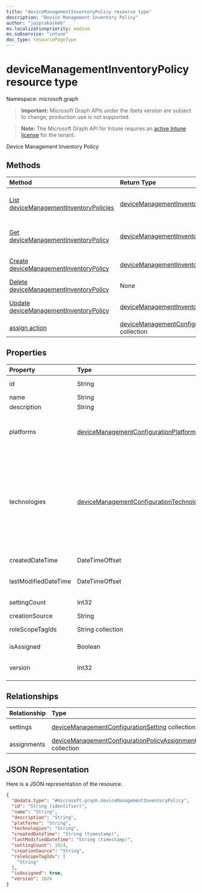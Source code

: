 ```yaml
---
title: "deviceManagementInventoryPolicy resource type"
description: "Device Management Inventory Policy"
author: "jaiprakashmb"
ms.localizationpriority: medium
ms.subservice: "intune"
doc_type: resourcePageType
---
```


# deviceManagementInventoryPolicy resource type

Namespace: microsoft.graph

> **Important:** Microsoft Graph APIs under the /beta version are subject to change; production use is not supported.

> **Note:** The Microsoft Graph API for Intune requires an [active Intune license](https://go.microsoft.com/fwlink/?linkid=839381) for the tenant.

Device Management Inventory Policy

## Methods
|Method|Return Type|Description|
|:---|:---|:---|
|[List deviceManagementInventoryPolicies](../api/intune-deviceconfigv2-devicemanagementinventorypolicy-list.md)|[deviceManagementInventoryPolicy](../resources/intune-deviceconfigv2-devicemanagementinventorypolicy.md) collection|List properties and relationships of the [deviceManagementInventoryPolicy](../resources/intune-deviceconfigv2-devicemanagementinventorypolicy.md) objects.|
|[Get deviceManagementInventoryPolicy](../api/intune-deviceconfigv2-devicemanagementinventorypolicy-get.md)|[deviceManagementInventoryPolicy](../resources/intune-deviceconfigv2-devicemanagementinventorypolicy.md)|Read properties and relationships of the [deviceManagementInventoryPolicy](../resources/intune-deviceconfigv2-devicemanagementinventorypolicy.md) object.|
|[Create deviceManagementInventoryPolicy](../api/intune-deviceconfigv2-devicemanagementinventorypolicy-create.md)|[deviceManagementInventoryPolicy](../resources/intune-deviceconfigv2-devicemanagementinventorypolicy.md)|Create a new [deviceManagementInventoryPolicy](../resources/intune-deviceconfigv2-devicemanagementinventorypolicy.md) object.|
|[Delete deviceManagementInventoryPolicy](../api/intune-deviceconfigv2-devicemanagementinventorypolicy-delete.md)|None|Deletes a [deviceManagementInventoryPolicy](../resources/intune-deviceconfigv2-devicemanagementinventorypolicy.md).|
|[Update deviceManagementInventoryPolicy](../api/intune-deviceconfigv2-devicemanagementinventorypolicy-update.md)|[deviceManagementInventoryPolicy](../resources/intune-deviceconfigv2-devicemanagementinventorypolicy.md)|Update the properties of a [deviceManagementInventoryPolicy](../resources/intune-deviceconfigv2-devicemanagementinventorypolicy.md) object.|
|[assign action](../api/intune-deviceconfigv2-devicemanagementinventorypolicy-assign.md)|[deviceManagementConfigurationPolicyAssignment](../resources/intune-deviceconfigv2-devicemanagementconfigurationpolicyassignment.md) collection||

## Properties
|Property|Type|Description|
|:---|:---|:---|
|id|String|Key of the policy document. Automatically generated.|
|name|String|Policy name|
|description|String|Policy description|
|platforms|[deviceManagementConfigurationPlatforms](../resources/intune-deviceconfigv2-devicemanagementconfigurationplatforms.md)|Platforms for this policy. Possible values are: `none`, `android`, `iOS`, `macOS`, `windows10X`, `windows10`, `linux`, `unknownFutureValue`.|
|technologies|[deviceManagementConfigurationTechnologies](../resources/intune-deviceconfigv2-devicemanagementconfigurationtechnologies.md)|Technologies for this policy. Possible values are: `none`, `mdm`, `windows10XManagement`, `configManager`, `appleRemoteManagement`, `microsoftSense`, `exchangeOnline`, `mobileApplicationManagement`, `linuxMdm`, `extensibility`, `enrollment`, `endpointPrivilegeManagement`, `unknownFutureValue`, `windowsOsRecovery`.|
|createdDateTime|DateTimeOffset|Policy creation date and time. This property is read-only.|
|lastModifiedDateTime|DateTimeOffset|Policy last modification date and time. This property is read-only.|
|settingCount|Int32|Number of settings. This property is read-only.|
|creationSource|String|Policy creation source|
|roleScopeTagIds|String collection|List of Scope Tags for this Entity instance.|
|isAssigned|Boolean|Policy assignment status. This property is read-only.|
|version|Int32|Version of the Policy. Valid values 0 to 1000. This property is read-only.|

## Relationships
|Relationship|Type|Description|
|:---|:---|:---|
|settings|[deviceManagementConfigurationSetting](../resources/intune-deviceconfigv2-devicemanagementconfigurationsetting.md) collection|Policy settings|
|assignments|[deviceManagementConfigurationPolicyAssignment](../resources/intune-deviceconfigv2-devicemanagementconfigurationpolicyassignment.md) collection|Policy assignments|

## JSON Representation
Here is a JSON representation of the resource.
<!-- {
  "blockType": "resource",
  "keyProperty": "id",
  "@odata.type": "microsoft.graph.deviceManagementInventoryPolicy"
}
-->
``` json
{
  "@odata.type": "#microsoft.graph.deviceManagementInventoryPolicy",
  "id": "String (identifier)",
  "name": "String",
  "description": "String",
  "platforms": "String",
  "technologies": "String",
  "createdDateTime": "String (timestamp)",
  "lastModifiedDateTime": "String (timestamp)",
  "settingCount": 1024,
  "creationSource": "String",
  "roleScopeTagIds": [
    "String"
  ],
  "isAssigned": true,
  "version": 1024
}
```
